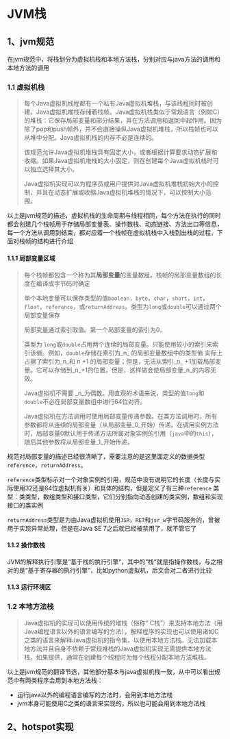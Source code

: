 # JVM栈

## 1、jvm规范

在jvm规范中，将栈划分为虚拟机栈和本地方法栈，分别对应与java方法的调用和本地方法的调用

### 1.1 虚拟机栈

> 每个Java虚拟机线程都有一个私有Java虚拟机堆栈，与该线程同时被创建。Java虚拟机堆栈存储着栈帧。Java虚拟机栈类似于常规语言（例如C）的堆栈：它保存局部变量和部分结果，并在方法调用和返回中起作用。因为除了pop和push帧外，并不会直接操纵Java虚拟机堆栈，所以栈帧也可以从堆中分配。Java虚拟机栈的内存不必是连续的。
>
> 该规范允许Java虚拟机堆栈具有固定大小，或者根据计算要求动态扩展和收缩。如果Java虚拟机堆栈的大小固定，则在创建每个Java虚拟机栈时可以独立选择其大小。
>
> Java虚拟机实现可以为程序员或用户提供对Java虚拟机堆栈初始大小的控制，并且在动态扩展或收缩Java虚拟机堆栈的情况下，可以控制大小范围。

以上是jvm规范的描述，虚拟机栈的生命周期与线程相同，每个方法在执行的同时都会创建几个栈帧用于存储局部变量表、操作数栈、动态链接、方法出口等信息，每一个方法从调用到结束，都对应着一个栈帧在虚拟机栈中入栈到出栈的过程，下面对栈帧的结构进行介绍

#### 1.1.1 局部变量区域

> 每个栈帧都包含一个称为其**局部变量**的变量数组。栈帧的局部变量数组的长度在编译成字节码时确定
>
> 单个本地变量可以保存类型的值`boolean`，`byte`，`char`，`short`，`int`， `float`，`reference`，或`returnAddress`。类型为`long`或`double`可以通过两个局部变量保存
>
> 局部变量通过索引取值。第一个局部变量的索引为0。
>
> 类型为 `long`或`double`占用两个连续的局部变量。只能使用较小的索引来索引该值。例如，`double`存储在索引为_n_ 的局部变量数组中的类型值 实际上占据了索引为_n_和 _n_ +1 的局部变量；但是，无法从索引_n_ +1加载局部变量。它可以存储到_n_+1的位置。但是，这样做会使局部变量_n_的内容无效。
>
> Java虚拟机不需要 _n_为偶数。用直观的术语来说，类型的值`long`和 `double`不必在局部变量数组中进行64位对齐。
>
> Java虚拟机在方法调用时使用局部变量传递参数。在类方法调用时，所有参数都将从连续的局部变量（从局部变量_0_开始）传递。在调用实例方法时，局部变量0默认用于传递方法所属对象实例的引用（`java`中的`this`），随后其他参数将从局部变量_1_开始传递。

规范对局部变量的描述已经很清晰了，需要注意的是这里面定义的数据类型`reference`，`returnAddress`。

`reference`类型标示对一个对象实例的引用，规范中没有说明它的长度（长度与实际使用32还是64位虚拟机有关）和具体的结构，但是定义了有三种`reference` 类型：类类型，数组类型和接口类型，它们分别指向动态创建的类实例，数组和实现接口的类实例

`returnAddress`类型是为由Java虚拟机使用`JSR`，`RET`和`jsr_w`字节码服务的，曾被用于实现异常处理，但是在Java SE 7之后就已经被禁用了，就不管它了

#### 1.1.2 操作数栈

JVM的解释执行引擎是“基于栈的执行引擎“，其中的“栈“就是指操作数栈，与之相对的是“基于寄存器的执行引擎“，比如python虚拟机，后文会对二者进行比较

#### 1.1.3 运行环境区

### 1.2 本地方法栈

> Java虚拟机的实现可以使用传统的堆栈（俗称“ C栈”）来支持本地方法（用Java编程语言以外的语言编写的方法），解释程序的实现也可以使用诸如C之类的语言来解释Java虚拟机的指令集，以使用本地方法栈。无法加载本地方法并且自身不依赖于常规堆栈的Java虚拟机实现无需提供本地方法栈。如果提供，通常在创建每个线程时为每个线程分配本地方法堆栈。

以上是jvm规范的翻译节选，其他部分基本与java虚拟机栈一致，从中可以看出规范中有两类程序会用到本地方法栈：

* 运行java以外的编程语言编写的方法时，会用到本地方法栈
* jvm本身可能使用C之类的语言来实现的，所以也可能会用到本地方法栈

## 2、hotspot实现



